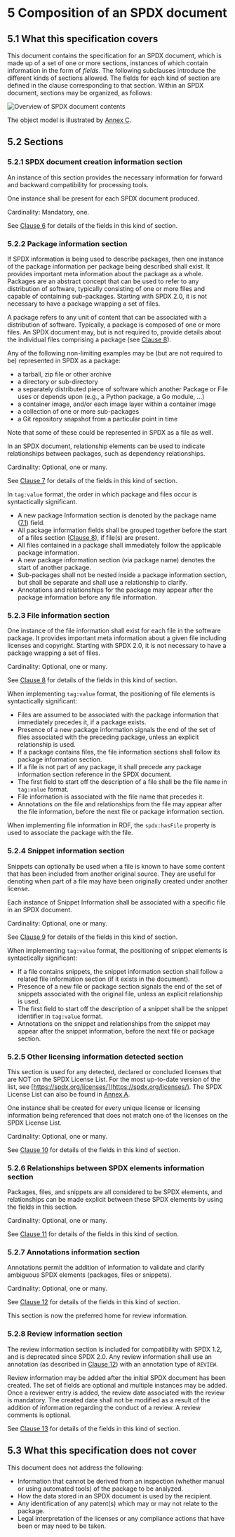 # 5 Composition of an SPDX document

## 5.1 What this specification covers <a name="5.1"></a>

This document contains the specification for an SPDX document, which is made up of a set of one or more sections, instances of which contain information in the form of *fields*. The following subclauses introduce the different kinds of sections allowed. The fields for each kind of section are defined in the clause corresponding to that section.  Within an SPDX document, sections may be organized, as follows:

![Overview of SPDX document contents](img/spdx-2.3-document.png)

The object model is illustrated by [Annex C](RDF-object-model-and-identifier-syntax.md).

## 5.2 Sections <a name="5.2"></a>

### 5.2.1 SPDX document creation information section <a name="5.2.1"></a>

An instance of this section provides the necessary information for forward and backward compatibility for processing tools.

One instance shall be present for each SPDX document produced. 

Cardinality: Mandatory, one.

See [Clause 6](document-creation-information.md) for details of the fields in this kind of section.

### 5.2.2 Package information section <a name="5.2.2"></a>

If SPDX information is being used to describe packages, then one instance of the package information per package being described shall exist.  It provides important meta information about the package as a whole.  Packages are an abstract concept that can be used to refer to any distribution of software, typically consisting of one or more files and capable of containing sub-packages.  Starting with SPDX 2.0, it is not necessary to have a package wrapping a set of files.

A package refers to any unit of content that can be associated with a distribution of software. Typically, a package is composed of one or more files. An SPDX document may, but is not required to, provide details about the individual files comprising a package (see [Clause 8](file-information.md)).

Any of the following non-limiting examples may be (but are not required to be) represented in SPDX as a package:

* a tarball, zip file or other archive
* a directory or sub-directory
* a separately distributed piece of software which another Package or File uses or depends upon (e.g., a Python package, a Go module, ...)
* a container image, and/or each image layer within a container image
* a collection of one or more sub-packages
* a Git repository snapshot from a particular point in time

Note that some of these could be represented in SPDX as a file as well.

In an SPDX document, relationship elements can be used to indicate relationships between packages, such as dependency relationships.

Cardinality: Optional, one or many.

See [Clause 7](package-information.md) for details of the fields in this kind of section.

In `tag:value` format, the order in which package and files occur is syntactically significant.

* A new package Information section is denoted by the package name ([7.1](package-information.md#7.1)) field.
* All package information fields shall be grouped together before the start of a files section ([Clause 8](file-information.md)), if file(s) are present.
* All files contained in a package shall immediately follow the applicable package information.
* A new package information section (via package name) denotes the start of another package.
* Sub-packages shall not be nested inside a package information section, but shall be separate and shall use a relationship to clarify.
* Annotations and relationships for the package may appear after the package information before any file information.


### 5.2.3 File information section <a name="5.2.3"></a>

One instance of the file information shall exist for each file in the software package. It provides important meta information about a given file including licenses and copyright. Starting with SPDX 2.0, it is not necessary to have a package wrapping a set of files.

Cardinality: Optional, one or many.

See [Clause 8](file-information.md) for details of the fields in this kind of section.

When implementing `tag:value` format, the positioning of file elements is syntactically significant:

* Files are assumed to be associated with the package information that immediately precedes it, if a package exists.
* Presence of a new package information signals the end of the set of files associated with the preceding package, unless an explicit relationship is used.
* If a package contains files, the file information sections shall follow its package information section.
* If a file is not part of any package, it shall precede any package information section reference in the SPDX document.
* The first field to start off the description of a file shall be the file name in `tag:value` format.
* File information is associated with the file name that precedes it.
* Annotations on the file and relationships from the file may appear after the file information, before the next file or package information section.

When implementing file information in RDF, the `spdx:hasFile` property is used to associate the package with the file.

### 5.2.4 Snippet information section <a name="5.2.4"></a>

Snippets can optionally be used when a file is known to have some content that has been included from another original source. They are useful for denoting when part of a file may have been originally created under another license.

Each instance of Snippet Information shall be associated with a specific file in an SPDX document.

Cardinality: Optional, one or many.

See [Clause 9](snippet-information.md) for details of the fields in this kind of section.

When implementing `tag:value` format, the positioning of snippet elements is syntactically significant:

* If a file contains snippets, the snippet information section shall follow a related file information section (if it exists in the document).
* Presence of a new file or package section signals the end of the set of snippets associated with the original file, unless an explicit relationship is used.
* The first field to start off the description of a snippet shall be the snippet identifier in `tag:value` format.
* Annotations on the snippet and relationships from the snippet may appear after the snippet information, before the next file or package section.


### 5.2.5 Other licensing information detected section <a name="5.2.5"></a>

This section is used for any detected, declared or concluded licenses that are NOT on the SPDX License List. For the most up-to-date version of the list, see [https://spdx.org/licenses/](https://spdx.org/licenses/). The SPDX License List can also be found in [Annex A](SPDX-license-list.md).

One instance shall be created for every unique license or licensing information being referenced that does not match one of the licenses on the SPDX License List. 

Cardinality: Optional, one or many.

See [Clause 10](other-licensing-information-detected.md) for details of the fields in this kind of section.

### 5.2.6 Relationships between SPDX elements information section <a name="5.2.6"></a>

Packages, files, and snippets are all considered to be SPDX elements, and relationships can be made explicit between these SPDX elements by using the fields in this section. 

Cardinality: Optional, one or many.

See [Clause 11](relationships-between-SPDX-elements.md) for details of the fields in this kind of section.

### 5.2.7 Annotations information section <a name="5.2.7"></a>

Annotations permit the addition of information to validate and clarify ambiguous SPDX elements (packages, files or snippets).

Cardinality: Optional, one or many.

See [Clause 12](annotations.md) for details of the fields in this kind of section.

This section is now the preferred home for review information.

### 5.2.8 Review information section <a name="5.2.8"></a>

The review information section is included for compatibility with SPDX 1.2, and is deprecated since SPDX 2.0. Any review information shall use an annotation (as described in [Clause 12](annotations.md)) with an annotation type of `REVIEW`.

Review information may be added after the initial SPDX document has been created. The set of fields are optional and multiple instances may be added. Once a reviewer entry is added, the review date associated with the review is mandatory. The created date shall not be modified as a result of the addition of information regarding the conduct of a review. A review comments is optional.

See [Clause 13](review-information-deprecated.md) for details of the fields in this kind of section.

## 5.3 What this specification does not cover <a name="5.3"></a>

This document does not address the following:

* Information that cannot be derived from an inspection (whether manual or using automated tools) of the package to be analyzed.
* How the data stored in an SPDX document is used by the recipient.
* Any identification of any patent(s) which may or may not relate to the package.
* Legal interpretation of the licenses or any compliance actions that have been or may need to be taken.
